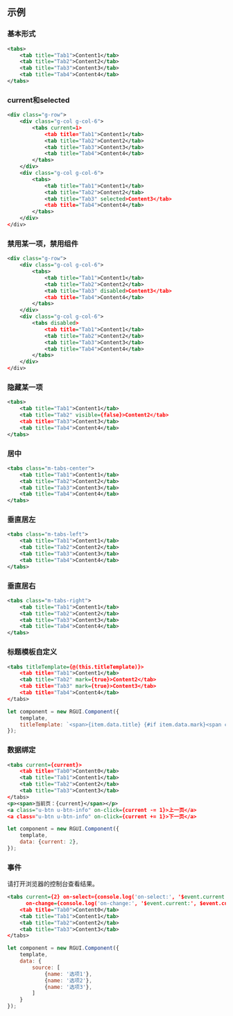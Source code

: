 ## 示例
### 基本形式

<div class="m-example"></div>

```xml
<tabs>
    <tab title="Tab1">Content1</tab>
    <tab title="Tab2">Content2</tab>
    <tab title="Tab3">Content3</tab>
    <tab title="Tab4">Content4</tab>
</tabs>
```

### current和selected

<div class="m-example"></div>

```xml
<div class="g-row">
    <div class="g-col g-col-6">
        <tabs current=1>
            <tab title="Tab1">Content1</tab>
            <tab title="Tab2">Content2</tab>
            <tab title="Tab3">Content3</tab>
            <tab title="Tab4">Content4</tab>
        </tabs>
    </div>
    <div class="g-col g-col-6">
        <tabs>
            <tab title="Tab1">Content1</tab>
            <tab title="Tab2">Content2</tab>
            <tab title="Tab3" selected>Content3</tab>
            <tab title="Tab4">Content4</tab>
        </tabs>
    </div>
</div>
```

### 禁用某一项，禁用组件

<div class="m-example"></div>

```xml
<div class="g-row">
    <div class="g-col g-col-6">
        <tabs>
            <tab title="Tab1">Content1</tab>
            <tab title="Tab2">Content2</tab>
            <tab title="Tab3" disabled>Content3</tab>
            <tab title="Tab4">Content4</tab>
        </tabs>
    </div>
    <div class="g-col g-col-6">
        <tabs disabled>
            <tab title="Tab1">Content1</tab>
            <tab title="Tab2">Content2</tab>
            <tab title="Tab3">Content3</tab>
            <tab title="Tab4">Content4</tab>
        </tabs>
    </div>
</div>
```

### 隐藏某一项

<div class="m-example"></div>

```xml
<tabs>
    <tab title="Tab1">Content1</tab>
    <tab title="Tab2" visible={false}>Content2</tab>
    <tab title="Tab3">Content3</tab>
    <tab title="Tab4">Content4</tab>
</tabs>
```

### 居中

<div class="m-example"></div>

```xml
<tabs class="m-tabs-center">
    <tab title="Tab1">Content1</tab>
    <tab title="Tab2">Content2</tab>
    <tab title="Tab3">Content3</tab>
    <tab title="Tab4">Content4</tab>
</tabs>
```

### 垂直居左

<div class="m-example"></div>

```xml
<tabs class="m-tabs-left">
    <tab title="Tab1">Content1</tab>
    <tab title="Tab2">Content2</tab>
    <tab title="Tab3">Content3</tab>
    <tab title="Tab4">Content4</tab>
</tabs>
```

### 垂直居右

<div class="m-example"></div>

```xml
<tabs class="m-tabs-right">
    <tab title="Tab1">Content1</tab>
    <tab title="Tab2">Content2</tab>
    <tab title="Tab3">Content3</tab>
    <tab title="Tab4">Content4</tab>
</tabs>
```

### 标题模板自定义

<div class="m-example"></div>

```xml
<tabs titleTemplate={@(this.titleTemplate)}>
    <tab title="Tab1">Content1</tab>
    <tab title="Tab2" mark={true}>Content2</tab>
    <tab title="Tab3" mark={true}>Content3</tab>
    <tab title="Tab4">Content4</tab>
</tabs>
```

```javascript
let component = new RGUI.Component({
    template,
    titleTemplate: `<span>{item.data.title} {#if item.data.mark}<span class="u-text u-text-success"><i class="u-icon u-icon-check-circle"></i></span>{/if}</span>`
});
```

### 数据绑定

<div class="m-example"></div>

```xml
<tabs current={current}>
    <tab title="Tab0">Content0</tab>
    <tab title="Tab1">Content1</tab>
    <tab title="Tab2">Content2</tab>
    <tab title="Tab3">Content3</tab>
</tabs>
<p><span>当前页：{current}</span></p>
<a class="u-btn u-btn-info" on-click={current -= 1}>上一页</a>
<a class="u-btn u-btn-info" on-click={current += 1}>下一页</a>
```

```javascript
let component = new RGUI.Component({
    template,
    data: {current: 2},
});
```

### 事件

请打开浏览器的控制台查看结果。

<div class="m-example"></div>

```xml
<tabs current={2} on-select={console.log('on-select:', '$event.current:', $event.current)}
      on-change={console.log('on-change:', '$event.current:', $event.current)}>
    <tab title="Tab0">Content0</tab>
    <tab title="Tab1">Content1</tab>
    <tab title="Tab2">Content2</tab>
    <tab title="Tab3">Content3</tab>
</tabs>
```

```javascript
let component = new RGUI.Component({
    template,
    data: {
        source: [
            {name: '选项1'},
            {name: '选项2'},
            {name: '选项3'},
        ]
    }
});
```
